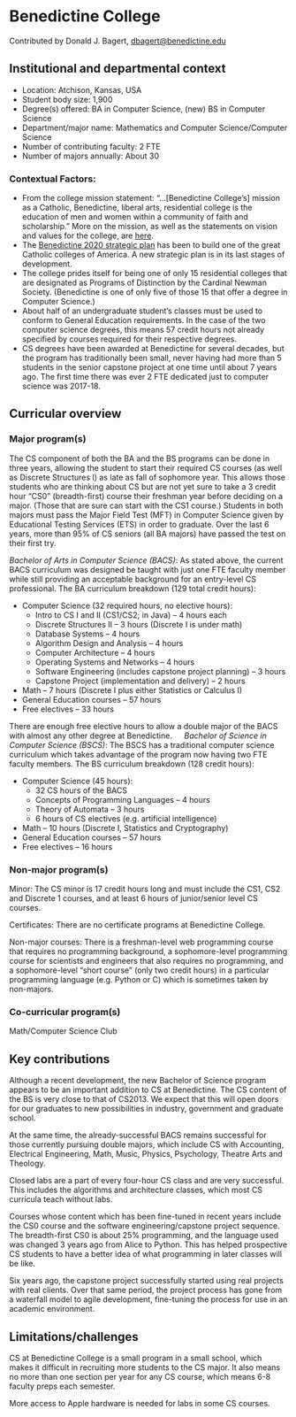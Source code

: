 # Benedictine College
Contributed by Donald J. Bagert, dbagert@benedictine.edu

## Institutional and departmental context
- Location: Atchison, Kansas, USA
- Student body size: 1,900
- Degree(s) offered: BA in Computer Science, (new) BS in Computer Science
- Department/major name: Mathematics and Computer Science/Computer Science
- Number of contributing faculty: 2 FTE
- Number of majors annually: About 30

### Contextual Factors:

- From the college mission statement: “…[Benedictine College’s] mission as a Catholic, Benedictine, liberal arts, residential college is the education of men and women within a community of faith and scholarship.”   More on the mission, as well as the statements on vision and values for the college, are [here](https://www.benedictine.edu/about/core/index).
- The [Benedictine 2020 strategic plan](https://www.benedictine.edu/about/2020/great-catholic-college) has been to build one of the great Catholic colleges of America.  A new strategic plan is in its last stages of development.
- The college prides itself for being one of only 15 residential colleges that are designated as Programs of Distinction by the Cardinal Newman Society.  (Benedictine is one of only five of those 15 that offer a degree in Computer Science.)
- About half of an undergraduate student’s classes must be used to conform to General Education requirements.  In the case of the two computer science degrees, this means 57 credit hours not already specified by courses required for their respective degrees.
- CS degrees have been awarded at Benedictine for several decades, but the program has traditionally been small, never having had more than 5 students in the senior capstone project at one time until about 7 years ago.  The first time there was ever 2 FTE dedicated just to computer science was 2017-18.

## Curricular overview

### Major program(s)

The CS component of both the BA and the BS programs can be done in three years, allowing the student to start their required CS courses (as well as Discrete Structures I) as late as fall of sophomore year.  This allows those students who are thinking about CS but are not yet sure to take a 3 credit hour “CS0” (breadth-first) course their freshman year before deciding on a major.  (Those that are sure can start with the CS1 course.)
Students in both majors must pass the Major Field Test (MFT) in Computer Science given by Educational Testing Services (ETS) in order to graduate.  Over the last 6 years, more than 95% of CS seniors (all BA majors) have passed the test on their first try.

_Bachelor of Arts in Computer Science (BACS)_:  As stated above, the current BACS curriculum was designed be taught with just one FTE faculty member while still providing an acceptable background for an entry-level CS professional.
The BA curriculum breakdown (129 total credit hours):
- Computer Science (32 required hours, no elective hours):
  - Intro to CS I and II (CS1/CS2; in Java) – 4 hours each
  - Discrete Structures II – 3 hours (Discrete I is under math)
  - Database Systems – 4 hours
  - Algorithm Design and Analysis – 4 hours
  - Computer Architecture – 4 hours
  - Operating Systems and Networks – 4 hours
  - Software Engineering (includes capstone project planning) – 3 hours
  - Capstone Project (implementation and delivery) – 2 hours
- Math – 7 hours (Discrete I plus either Statistics or Calculus I)
- General Education courses – 57 hours
- Free electives – 33 hours

There are enough free elective hours to allow a double major of the BACS with almost any other degree at Benedictine.
 
_Bachelor of Science in Computer Science (BSCS)_:  The BSCS has a traditional computer science curriculum which takes advantage of the program now having two FTE faculty members.  The BS curriculum breakdown (128 credit hours):
- Computer Science (45 hours):
  - 32 CS hours of the BACS
  - Concepts of Programming Languages – 4 hours
  - Theory of Automata – 3 hours
  - 6 hours of CS electives (e.g. artificial intelligence)
- Math – 10 hours (Discrete I, Statistics and Cryptography)
- General Education courses – 57 hours
- Free electives – 16 hours

### Non-major program(s)

Minor: The CS minor is 17 credit hours long and must include the CS1, CS2 and Discrete 1 courses, and at least 6 hours of junior/senior level CS courses.

Certificates: There are no certificate programs at Benedictine College.

Non-major courses: There is a freshman-level web programming course that requires no programming background, a sophomore-level programming course for scientists and engineers that also requires no programming, and a sophomore-level “short course” (only two credit hours) in a particular programming language (e.g. Python or C) which is sometimes taken by non-majors.

### Co-curricular program(s)

Math/Computer Science Club

## Key contributions
Although a recent development, the new Bachelor of Science program appears to be an important addition to CS at Benedictine.  The CS content of the BS is very close to that of CS2013.  We expect that this will open doors for our graduates to new possibilities in industry, government and graduate school.

At the same time, the already-successful BACS remains successful for those currently pursuing double majors, which include CS with Accounting, Electrical Engineering, Math, Music, Physics, Psychology, Theatre Arts and Theology.

Closed labs are a part of every four-hour CS class and are very successful.  This includes the algorithms and architecture classes, which most CS curricula teach without labs.

Courses whose content which has been fine-tuned in recent years include the CS0 course and the software engineering/capstone project sequence.  The breadth-first CS0 is about 25% programming, and the language used was changed 3 years ago from Alice to Python.  This has helped prospective CS students to have a better idea of what programming in later classes will be like.

Six years ago, the capstone project successfully started using real projects with real clients.  Over that same period, the project process has gone from a waterfall model to agile development, fine-tuning the process for use in an academic environment.

## Limitations/challenges
CS at Benedictine College is a small program in a small school, which makes it difficult in recruiting more students to the CS major.  It also means no more than one section per year for any CS course, which means 6-8 faculty preps each semester.

More access to Apple hardware is needed for labs in some CS courses.
